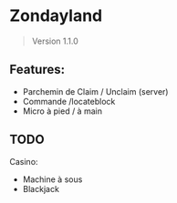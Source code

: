 # Zondayland
> Version 1.1.0

## Features:
* Parchemin de Claim / Unclaim (server)
* Commande /locateblock
* Micro à pied / à main

## TODO
Casino:
* Machine à sous
* Blackjack





